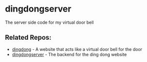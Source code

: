 # dingdongserver
The server side code for my virtual door bell

## Related Repos:
- [dingdong](https://github.com/KihtrakRaknas/dingdong) - A website that acts like a virtual door bell for the door
- [dingdongserver](https://github.com/KihtrakRaknas/dingdongserver) - The backend for the ding dong website
